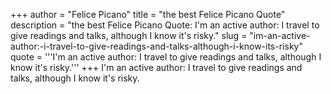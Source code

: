 +++
author = "Felice Picano"
title = "the best Felice Picano Quote"
description = "the best Felice Picano Quote: I'm an active author: I travel to give readings and talks, although I know it's risky."
slug = "im-an-active-author:-i-travel-to-give-readings-and-talks-although-i-know-its-risky"
quote = '''I'm an active author: I travel to give readings and talks, although I know it's risky.'''
+++
I'm an active author: I travel to give readings and talks, although I know it's risky.

